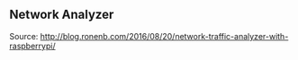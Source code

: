 ## Network Analyzer
Source: http://blog.ronenb.com/2016/08/20/network-traffic-analyzer-with-raspberrypi/